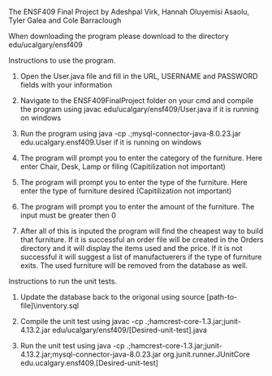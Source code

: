 The ENSF409 Final Project by Adeshpal Virk, Hannah Oluyemisi Asaolu, Tyler Galea and Cole Barraclough

When downloading the program please download to the directory edu/ucalgary/ensf409


Instructions to use the program.

1. Open the User.java file and fill in the URL, USERNAME and PASSWORD fields with your information

2. Navigate to the ENSF409FinalProject folder on your cmd and compile the program using javac edu/ucalgary/ensf409/User.java if it is running on windows

3. Run the program using java -cp .;mysql-connector-java-8.0.23.jar edu.ucalgary.ensf409.User if it is running on windows

4. The program will prompt you to enter the category of the furniture. Here enter Chair, Desk, Lamp or filing (Capitilization not important)

5. The program will prompt you to enter the type of the furniture. Here enter the type of furniture desired (Capitilization not important)

6. The program will prompt you to enter the amount of the furniture. The input must be greater then 0

7. After all of this is inputed the program will find the cheapest way to build that furniture. If it is successful an order file will be created in the Orders directory and it will display the items used and the price. If it is not successful it will suggest a list of
manufactuerers if the type of furniture exits. The used furniture will be removed from the database as well.

Instructions to run the unit tests.

1. Update the database back to the origonal using source [path-to-file]\inventory.sql

2. Compile the unit test using javac -cp .;hamcrest-core-1.3.jar;junit-4.13.2.jar edu/ucalgary/ensf409/[Desired-unit-test].java

3. Run the unit test using java -cp .;hamcrest-core-1.3.jar;junit-4.13.2.jar;mysql-connector-java-8.0.23.jar org.junit.runner.JUnitCore edu.ucalgary.ensf409.[Desired-unit-test]


